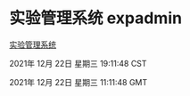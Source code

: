 # 实验管理系统 expadmin
[实验管理系统](http://59.174.25.102:56808/expadmin-782313d2-e1b1-4ea7-932e-3a55e6a1a4d0/)

2021年 12月 22日 星期三 19:11:48 CST

2021年 12月 22日 星期三 11:11:48 GMT
